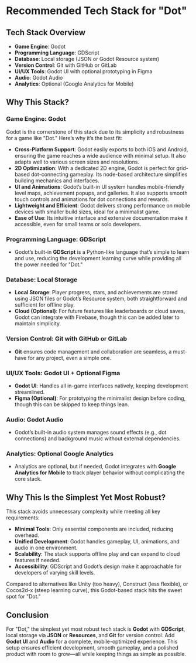 # Recommended Tech Stack for "Dot"

## Tech Stack Overview

- **Game Engine**: Godot  
- **Programming Language**: GDScript  
- **Database**: Local storage (JSON or Godot Resource system)  
- **Version Control**: Git with GitHub or GitLab  
- **UI/UX Tools**: Godot UI with optional prototyping in Figma  
- **Audio**: Godot Audio  
- **Analytics**: Optional (Google Analytics for Mobile)  

## Why This Stack?

### Game Engine: Godot

Godot is the cornerstone of this stack due to its simplicity and robustness for a game like "Dot." Here’s why it’s the best fit:

- **Cross-Platform Support**: Godot easily exports to both iOS and Android, ensuring the game reaches a wide audience with minimal setup. It also adapts well to various screen sizes and resolutions.
- **2D Optimization**: With a dedicated 2D engine, Godot is perfect for grid-based dot-connecting gameplay. Its node-based architecture simplifies building mechanics and interfaces.
- **UI and Animations**: Godot’s built-in UI system handles mobile-friendly level maps, achievement popups, and galleries. It also supports smooth touch controls and animations for dot connections and rewards.
- **Lightweight and Efficient**: Godot delivers strong performance on mobile devices with smaller build sizes, ideal for a minimalist game.
- **Ease of Use**: Its intuitive interface and extensive documentation make it accessible, even for small teams or solo developers.

### Programming Language: GDScript

- Godot’s built-in **GDScript** is a Python-like language that’s simple to learn and use, reducing the development learning curve while providing all the power needed for "Dot."

### Database: Local Storage

- **Local Storage**: Player progress, stars, and achievements are stored using JSON files or Godot’s Resource system, both straightforward and sufficient for offline play.
- **Cloud (Optional)**: For future features like leaderboards or cloud saves, Godot can integrate with Firebase, though this can be added later to maintain simplicity.

### Version Control: Git with GitHub or GitLab

- **Git** ensures code management and collaboration are seamless, a must-have for any project, even a simple one.

### UI/UX Tools: Godot UI + Optional Figma

- **Godot UI**: Handles all in-game interfaces natively, keeping development streamlined.
- **Figma (Optional)**: For prototyping the minimalist design before coding, though this can be skipped to keep things lean.

### Audio: Godot Audio

- Godot’s built-in audio system manages sound effects (e.g., dot connections) and background music without external dependencies.

### Analytics: Optional Google Analytics

- Analytics are optional, but if needed, Godot integrates with **Google Analytics for Mobile** to track player behavior without complicating the core stack.

## Why This Is the Simplest Yet Most Robust?

This stack avoids unnecessary complexity while meeting all key requirements:

- **Minimal Tools**: Only essential components are included, reducing overhead.
- **Unified Development**: Godot handles gameplay, UI, animations, and audio in one environment.
- **Scalability**: The stack supports offline play and can expand to cloud features if needed.
- **Accessibility**: GDScript and Godot’s design make it approachable for developers of varying skill levels.

Compared to alternatives like Unity (too heavy), Construct (less flexible), or Cocos2d-x (steep learning curve), this Godot-based stack hits the sweet spot for "Dot."

## Conclusion

For "Dot," the simplest yet most robust tech stack is **Godot** with **GDScript**, local storage via **JSON** or **Resources**, and **Git** for version control. Add **Godot UI** and **Audio** for a complete, mobile-optimized experience. This setup ensures efficient development, smooth gameplay, and a polished product with room to grow—all while keeping things as simple as possible.